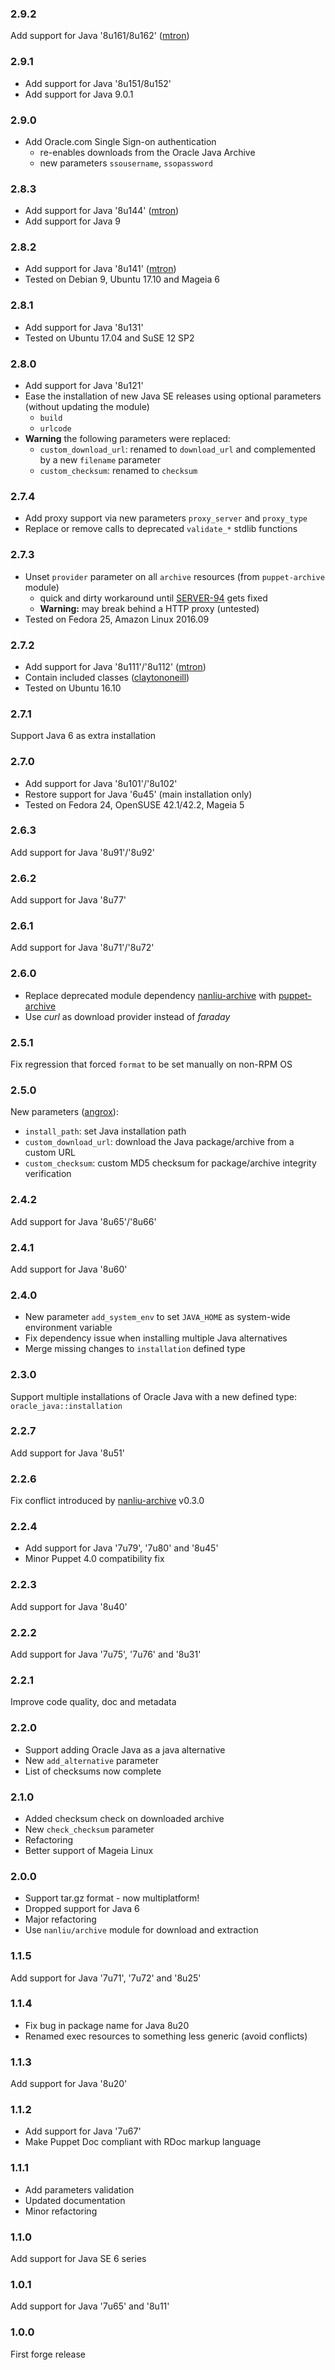 ### 2.9.2

Add support for Java '8u161/8u162' ([mtron](https://github.com/mtron))

### 2.9.1

* Add support for Java '8u151/8u152'
* Add support for Java 9.0.1

### 2.9.0

* Add Oracle.com Single Sign-on authentication
  - re-enables downloads from the Oracle Java Archive
  - new parameters `ssousername`, `ssopassword`

### 2.8.3

* Add support for Java '8u144' ([mtron](https://github.com/mtron))
* Add support for Java 9

### 2.8.2

* Add support for Java '8u141' ([mtron](https://github.com/mtron))
* Tested on Debian 9, Ubuntu 17.10 and Mageia 6

### 2.8.1

* Add support for Java '8u131'
* Tested on Ubuntu 17.04 and SuSE 12 SP2

### 2.8.0

* Add support for Java '8u121'
* Ease the installation of new Java SE releases using optional parameters (without updating the module)
  - `build`
  - `urlcode`
* **Warning** the following parameters were replaced:
  - `custom_download_url`: renamed to `download_url` and complemented by a new `filename` parameter
  - `custom_checksum`: renamed to `checksum`

### 2.7.4

* Add proxy support via new parameters `proxy_server` and `proxy_type`
* Replace or remove calls to deprecated `validate_*` stdlib functions

### 2.7.3

* Unset `provider` parameter on all `archive` resources (from `puppet-archive` module)
  - quick and dirty workaround until [SERVER-94](https://tickets.puppetlabs.com/browse/SERVER-94) gets fixed
  - **Warning:** may break behind a HTTP proxy (untested)
* Tested on Fedora 25, Amazon Linux 2016.09

### 2.7.2

* Add support for Java '8u111'/'8u112' ([mtron](https://github.com/mtron))
* Contain included classes ([claytononeill](https://github.com/claytononeill))
* Tested on Ubuntu 16.10

### 2.7.1

Support Java 6 as extra installation

### 2.7.0

* Add support for Java '8u101'/'8u102'
* Restore support for Java '6u45' (main installation only)
* Tested on Fedora 24, OpenSUSE 42.1/42.2, Mageia 5

### 2.6.3

Add support for Java '8u91'/'8u92'

### 2.6.2

Add support for Java '8u77'

### 2.6.1

Add support for Java '8u71'/'8u72'

### 2.6.0

* Replace deprecated module dependency [nanliu-archive](https://forge.puppetlabs.com/nanliu/archive) with [puppet-archive](https://forge.puppetlabs.com/puppet/archive)
* Use *curl* as download provider instead of *faraday*

### 2.5.1

Fix regression that forced `format` to be set manually on non-RPM OS

### 2.5.0

New parameters ([angrox](https://github.com/angrox)):
* `install_path`: set Java installation path
* `custom_download_url`: download the Java package/archive from a custom URL
* `custom_checksum`: custom MD5 checksum for package/archive integrity verification

### 2.4.2

Add support for Java '8u65'/'8u66'

### 2.4.1

Add support for Java '8u60'

### 2.4.0

* New parameter `add_system_env` to set `JAVA_HOME` as system-wide environment variable
* Fix dependency issue when installing multiple Java alternatives
* Merge missing changes to `installation` defined type

### 2.3.0

Support multiple installations of Oracle Java with a new defined type: `oracle_java::installation`

### 2.2.7

Add support for Java '8u51'

### 2.2.6

Fix conflict introduced by [nanliu-archive](https://forge.puppetlabs.com/nanliu/archive/changelog) v0.3.0

### 2.2.4

* Add support for Java '7u79', '7u80' and '8u45'
* Minor Puppet 4.0 compatibility fix

### 2.2.3

Add support for Java '8u40'

### 2.2.2

Add support for Java '7u75', '7u76' and '8u31'

### 2.2.1

Improve code quality, doc and metadata

### 2.2.0

* Support adding Oracle Java as a java alternative
* New `add_alternative` parameter
* List of checksums now complete

### 2.1.0

* Added checksum check on downloaded archive
* New `check_checksum` parameter
* Refactoring
* Better support of Mageia Linux

### 2.0.0

* Support tar.gz format - now multiplatform!
* Dropped support for Java 6
* Major refactoring
* Use `nanliu/archive` module for download and extraction

### 1.1.5

Add support for Java '7u71', '7u72' and '8u25'

### 1.1.4

* Fix bug in package name for Java 8u20
* Renamed exec resources to something less generic (avoid conflicts)

### 1.1.3

Add support for Java '8u20'

### 1.1.2

* Add support for Java '7u67'
* Make Puppet Doc compliant with RDoc markup language

### 1.1.1

* Add parameters validation
* Updated documentation
* Minor refactoring

### 1.1.0

Add support for Java SE 6 series

### 1.0.1

Add support for Java '7u65' and '8u11'

### 1.0.0

First forge release
